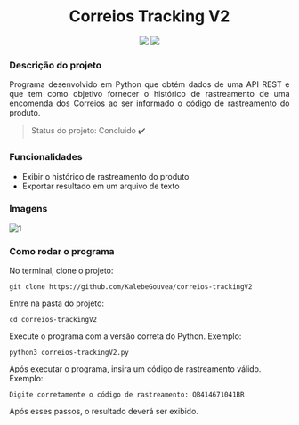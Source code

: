 <h1 align="center">Correios Tracking V2</h1>

<p align="center">
<img src="https://img.shields.io/static/v1?label=python&message=3.8.0&color=yellow&style=for-the-badge&logo=PYTHON"/> <img src="https://img.shields.io/static/v1?label=REST%20API&message=-&color=blue&style=for-the-badge&logo=PYTHON"/>
</p>

### Descrição do projeto
<p align="justify"> Programa desenvolvido em Python que obtém dados de uma API REST e que tem como objetivo fornecer o histórico de rastreamento de uma encomenda dos Correios ao ser informado o código de rastreamento do produto.</p>

> Status do projeto: Concluido :heavy_check_mark:

### Funcionalidades
- Exibir o histórico de rastreamento do produto
- Exportar resultado em um arquivo de texto

### Imagens
![1](https://user-images.githubusercontent.com/3924125/126716898-33f4dfd4-010d-442b-9f56-003cafe29259.png)


### Como rodar o programa
No terminal, clone o projeto:
```
git clone https://github.com/KalebeGouvea/correios-trackingV2
```
Entre na pasta do projeto:
```
cd correios-trackingV2
```
Execute o programa com a versão correta do Python. Exemplo:
```
python3 correios-trackingV2.py
```
Após executar o programa, insira um código de rastreamento válido. Exemplo:
```
Digite corretamente o código de rastreamento: QB414671041BR
```
Após esses passos, o resultado deverá ser exibido.
